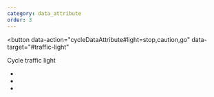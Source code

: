 ```yaml
---
category: data_attribute
order: 3
---
```


<button
  data-action="cycleDataAttribute#light=stop,caution,go"
  data-target="#traffic-light"
>
  Cycle traffic light
</button>

<ul id="traffic-light" class="relative flex flex-col">
  <li class="size-6 rounded-md bg-red-100 [[data-light='stop']_&]:bg-red-600"></li>

  <li class="size-6 rounded-md bg-orange-100 [[data-light='caution']_&]:bg-orange-400"></li>

  <li class="size-6 rounded-md bg-green-100 [[data-light='go']_&]:bg-green-600"></li>
</ul>
